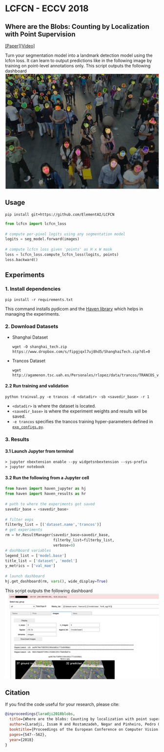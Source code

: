 # LCFCN - ECCV 2018

## Where are the Blobs: Counting by Localization with Point Supervision
[[Paper]](https://arxiv.org/abs/1807.09856)[[Video]](https://youtu.be/DHKD8LGvX6c)

Turn your segmentation model into a landmark detection model using the lcfcn loss. It can learn to output predictions like in the following image by training on point-level annotations only.
This script outputs the following dashboard
![](results/shanghai.png)

## Usage

```
pip install git+https://github.com/ElementAI/LCFCN
```

```python
from lcfcn import lcfcn_loss

# compute per-pixel logits using any segmentation model
logits = seg_model.forward(images)

# compute lcfcn loss given 'points' as H x W mask
loss = lcfcn_loss.compute_lcfcn_loss(logits, points)
loss.backward()
```



## Experiments

### 1. Install dependencies

```
pip install -r requirements.txt
```
This command installs pydicom and the [Haven library](https://github.com/ElementAI/haven) which helps in managing the experiments.


### 2. Download Datasets

- Shanghai Dataset
  
  ```
  wget -O shanghai_tech.zip https://www.dropbox.com/s/fipgjqxl7uj8hd5/ShanghaiTech.zip?dl=0
  ```
- Trancos Dataset 
  ```
  wget http://agamenon.tsc.uah.es/Personales/rlopez/data/trancos/TRANCOS_v3.tar.gz
  ```
<!-- 
#### Model
- Shanghai: `curl -L https://www.dropbox.com/sh/pwmoej499sfqb08/AABY13YraHYF51yw62Zc1w0-a?dl=0 `
- Trancos: `curl -L https://www.dropbox.com/sh/rms4dg5autwtpnf/AADQBOr1ruFsptbqG_uPt_zCa?dl=0` -->

#### 2.2 Run training and validation

```
python trainval.py -e trancos -d <datadir> -sb <savedir_base> -r 1
```

- `<datadir>` is where the dataset is located.
- `<savedir_base>` is where the experiment weights and results will be saved.
- `-e trancos` specifies the trancos training hyper-parameters defined in [`exp_configs.py`](exp_configs.py).

###  3. Results
#### 3.1 Launch Jupyter from terminal

```
> jupyter nbextension enable --py widgetsnbextension --sys-prefix
> jupyter notebook
```

####  3.2 Run the following from a Jupyter cell
```python
from haven import haven_jupyter as hj
from haven import haven_results as hr

# path to where the experiments got saved
savedir_base = <savedir_base>

# filter exps
filterby_list = [('dataset.name','trancos')]
# get experiments
rm = hr.ResultManager(savedir_base=savedir_base, 
                      filterby_list=filterby_list, 
                      verbose=0)
# dashboard variables
legend_list = ['model.base']
title_list = ['dataset', 'model']
y_metrics = ['val_mae']

# launch dashboard
hj.get_dashboard(rm, vars(), wide_display=True)
```

This script outputs the following dashboard
![](results/dashboard_trancos.png)

## Citation 
If you find the code useful for your research, please cite:

```bibtex
@inproceedings{laradji2018blobs,
  title={Where are the blobs: Counting by localization with point supervision},
  author={Laradji, Issam H and Rostamzadeh, Negar and Pinheiro, Pedro O and Vazquez, David and Schmidt, Mark},
  booktitle={Proceedings of the European Conference on Computer Vision (ECCV)},
  pages={547--562},
  year={2018}
}
```
